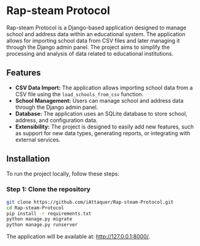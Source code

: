 # Rap-steam Protocol

Rap-steam Protocol is a Django-based application designed to manage school and address data within an educational system. The application allows for importing school data from CSV files and later managing it through the Django admin panel. The project aims to simplify the processing and analysis of data related to educational institutions.

## Features

- **CSV Data Import:** The application allows importing school data from a CSV file using the `load_schools_from_csv` function.
- **School Management:** Users can manage school and address data through the Django admin panel.
- **Database:** The application uses an SQLite database to store school, address, and configuration data.
- **Extensibility:** The project is designed to easily add new features, such as support for new data types, generating reports, or integrating with external services.

## Installation

To run the project locally, follow these steps:

### Step 1: Clone the repository

```bash
git clone https://github.com/iAttaquer/Rap-steam-Protocol.git
cd Rap-steam-Protocol
pip install -r requirements.txt
python manage.py migrate
python manage.py runserver
```

The application will be available at: http://127.0.0.1:8000/.
